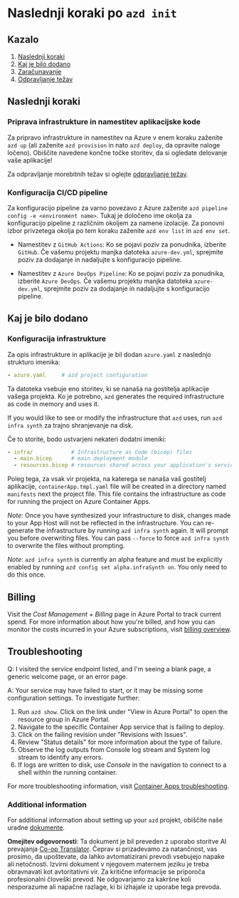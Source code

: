 <!--
CO_OP_TRANSLATOR_METADATA:
{
  "original_hash": "be745fda2aef9ee7ea772119fc6cdcf7",
  "translation_date": "2025-05-17T14:21:06+00:00",
  "source_file": "04-PracticalImplementation/samples/csharp/src/next-steps.md",
  "language_code": "sl"
}
-->
# Naslednji koraki po `azd init`

## Kazalo

1. [Naslednji koraki](../../../../../../04-PracticalImplementation/samples/csharp/src)
2. [Kaj je bilo dodano](../../../../../../04-PracticalImplementation/samples/csharp/src)
3. [Zaračunavanje](../../../../../../04-PracticalImplementation/samples/csharp/src)
4. [Odpravljanje težav](../../../../../../04-PracticalImplementation/samples/csharp/src)

## Naslednji koraki

### Priprava infrastrukture in namestitev aplikacijske kode

Za pripravo infrastrukture in namestitev na Azure v enem koraku zaženite `azd up` (ali zaženite `azd provision` in nato `azd deploy`, da opravite naloge ločeno). Obiščite navedene končne točke storitev, da si ogledate delovanje vaše aplikacije!

Za odpravljanje morebitnih težav si oglejte [odpravljanje težav](../../../../../../04-PracticalImplementation/samples/csharp/src).

### Konfiguracija CI/CD pipeline

Za konfiguracijo pipeline za varno povezavo z Azure zaženite `azd pipeline config -e <environment name>`. Tukaj je določeno ime okolja za konfiguracijo pipeline z različnim okoljem za namene izolacije. Za ponovni izbor privzetega okolja po tem koraku zaženite `azd env list` in `azd env set`.

- Namestitev z `GitHub Actions`: Ko se pojavi poziv za ponudnika, izberite `GitHub`. Če vašemu projektu manjka datoteka `azure-dev.yml`, sprejmite poziv za dodajanje in nadaljujte s konfiguracijo pipeline.

- Namestitev z `Azure DevOps Pipeline`: Ko se pojavi poziv za ponudnika, izberite `Azure DevOps`. Če vašemu projektu manjka datoteka `azure-dev.yml`, sprejmite poziv za dodajanje in nadaljujte s konfiguracijo pipeline.

## Kaj je bilo dodano

### Konfiguracija infrastrukture

Za opis infrastrukture in aplikacije je bil dodan `azure.yaml` z naslednjo strukturo imenika:

```yaml
- azure.yaml     # azd project configuration
```

Ta datoteka vsebuje eno storitev, ki se nanaša na gostitelja aplikacije vašega projekta. Ko je potrebno, `azd` generates the required infrastructure as code in memory and uses it.

If you would like to see or modify the infrastructure that `azd` uses, run `azd infra synth` za trajno shranjevanje na disk.

Če to storite, bodo ustvarjeni nekateri dodatni imeniki:

```yaml
- infra/            # Infrastructure as Code (bicep) files
  - main.bicep      # main deployment module
  - resources.bicep # resources shared across your application's services
```

Poleg tega, za vsak vir projekta, na katerega se nanaša vaš gostitelj aplikacije, `containerApp.tmpl.yaml` file will be created in a directory named `manifests` next the project file. This file contains the infrastructure as code for running the project on Azure Container Apps.

*Note*: Once you have synthesized your infrastructure to disk, changes made to your App Host will not be reflected in the infrastructure. You can re-generate the infrastructure by running `azd infra synth` again. It will prompt you before overwriting files. You can pass `--force` to force `azd infra synth` to overwrite the files without prompting.

*Note*: `azd infra synth` is currently an alpha feature and must be explicitly enabled by running `azd config set alpha.infraSynth on`. You only need to do this once.

## Billing

Visit the *Cost Management + Billing* page in Azure Portal to track current spend. For more information about how you're billed, and how you can monitor the costs incurred in your Azure subscriptions, visit [billing overview](https://learn.microsoft.com/azure/developer/intro/azure-developer-billing).

## Troubleshooting

Q: I visited the service endpoint listed, and I'm seeing a blank page, a generic welcome page, or an error page.

A: Your service may have failed to start, or it may be missing some configuration settings. To investigate further:

1. Run `azd show`. Click on the link under "View in Azure Portal" to open the resource group in Azure Portal.
2. Navigate to the specific Container App service that is failing to deploy.
3. Click on the failing revision under "Revisions with Issues".
4. Review "Status details" for more information about the type of failure.
5. Observe the log outputs from Console log stream and System log stream to identify any errors.
6. If logs are written to disk, use *Console* in the navigation to connect to a shell within the running container.

For more troubleshooting information, visit [Container Apps troubleshooting](https://learn.microsoft.com/azure/container-apps/troubleshooting). 

### Additional information

For additional information about setting up your `azd` projekt, obiščite naše uradne [dokumente](https://learn.microsoft.com/azure/developer/azure-developer-cli/make-azd-compatible?pivots=azd-convert).

**Omejitev odgovornosti**: 
Ta dokument je bil preveden z uporabo storitve AI prevajanja [Co-op Translator](https://github.com/Azure/co-op-translator). Čeprav si prizadevamo za natančnost, vas prosimo, da upoštevate, da lahko avtomatizirani prevodi vsebujejo napake ali netočnosti. Izvirni dokument v njegovem maternem jeziku je treba obravnavati kot avtoritativni vir. Za kritične informacije se priporoča profesionalni človeški prevod. Ne odgovarjamo za kakršne koli nesporazume ali napačne razlage, ki bi izhajale iz uporabe tega prevoda.